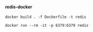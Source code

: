 #### redis-docker

```shell
docker build . -f Dockerfile -t redis
```

```shell
docker run --rm -it -p 6379:6379 redis
``` 
